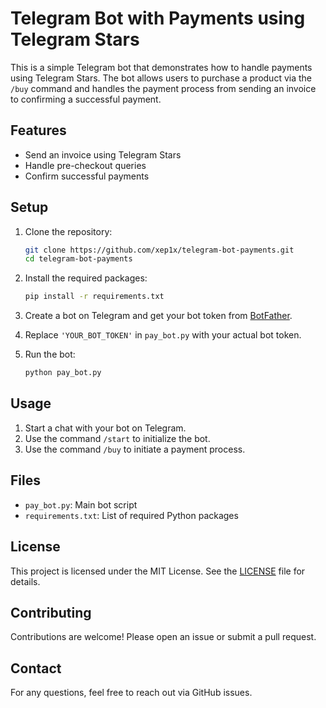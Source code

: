 # Telegram Bot with Payments using Telegram Stars

This is a simple Telegram bot that demonstrates how to handle payments using Telegram Stars. The bot allows users to purchase a product via the `/buy` command and handles the payment process from sending an invoice to confirming a successful payment.

## Features

- Send an invoice using Telegram Stars
- Handle pre-checkout queries
- Confirm successful payments

## Setup

1. Clone the repository:

    ```bash
    git clone https://github.com/xep1x/telegram-bot-payments.git
    cd telegram-bot-payments
    ```

2. Install the required packages:

    ```bash
    pip install -r requirements.txt
    ```

3. Create a bot on Telegram and get your bot token from [BotFather](https://t.me/BotFather).

4. Replace `'YOUR_BOT_TOKEN'` in `pay_bot.py` with your actual bot token.

5. Run the bot:

    ```bash
    python pay_bot.py
    ```

## Usage

1. Start a chat with your bot on Telegram.
2. Use the command `/start` to initialize the bot.
3. Use the command `/buy` to initiate a payment process.

## Files

- `pay_bot.py`: Main bot script
- `requirements.txt`: List of required Python packages

## License

This project is licensed under the MIT License. See the [LICENSE](LICENSE) file for details.

## Contributing

Contributions are welcome! Please open an issue or submit a pull request.

## Contact

For any questions, feel free to reach out via GitHub issues.
